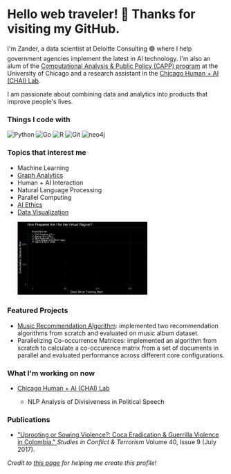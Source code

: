 <h1> Hello web traveler! 🚀 Thanks for visiting my GitHub.</h1>
  
<p>
 I'm Zander, a data scientist at Deloitte Consulting 🟢 where I help government agencies implement the latest in AI technology. I'm also an alum of the  <a href = 'https://capp.uchicago.edu/'>Computational Analysis & Public Policy (CAPP) program<a> at the University of Chicago and a research assistant in the <a href='https://chicagohai.github.io/'>Chicago Human + AI (CHAI) Lab</a>.

I am passionate about combining data and analytics into products that improve people's lives.
</p>
<h3>Things I code with</h3>
<p>
  <img alt="Python" src = "https://img.shields.io/badge/-Python-3776AB?logo=python&logoColor=white&style=for-the-badge" />
  <img alt="Go" src = "https://img.shields.io/badge/-Go-59B9AF?logo=go&logoColor=white&style=for-the-badge" />
  <img alt ="R" src = "https://img.shields.io/badge/-R-276DC3?logo=r&logoColor=white&style=for-the-badge&logoWidth=30" />
  <img alt="Git" src = "https://img.shields.io/badge/-Git-F05032?logo=git&logoColor=white&style=for-the-badge" />
  <!--
  <img alt="JavaScript" src = "https://img.shields.io/badge/-JavaScript-F7DF1E?logo=javascript&logoColor=white&style=for-the-badge" />
  <img alt="React" src="https://img.shields.io/badge/-React-61DAFB?logo=react&logoColor=white&style=for-the-badge" />
  <img alt="d3js" src="https://img.shields.io/badge/-D3.js-F9A03C?logo=d3.js&logoColor=white&style=for-the-badge" />
  -->
  <img alt="neo4j" src = "https://img.shields.io/badge/-Neo4j-479EF8?logo=neo4j&logoColor=white&style=for-the-badge" />
</p>

<h3>Topics that interest me</h3>
<ul>
  <li>Machine Learning</li>
  <li>
    <a href = "https://github.com/zmwm37/aoty"> Graph Analytics</a>
  </li>
  <li>Human + AI Interaction</li>
  <li>Natural Language Processing</li>  
  <li>Parallel Computing</li>  
  <li> 
    <a href = "https://github.com/zmwm37/fair-ml">AI Ethics</a>
   </li>
  <li>
    <a href='https://github.com/zmwm37/disaster-aid-dash'>Data Visualization</a>
  </li>
  <p>
    <img width="300" src="https://github.com/zmwm37/dataVizPractice/blob/master/runTrainingViz.gif">
  </p>
</ul>

  <h3>Featured Projects</h3>
      <ul>
        <li><a href='https://github.com/zmwm37/music-recommendation'>Music Recommendation Algorithm</a>: implemented two recommendation algorithms from scratch and evaluated on music album dataset.</li>
        <li>Parallelizing Co-occurrence Matrices: implemented an algorithm from scratch to calculate a co-occurence matrix from a set of documents in parallel and evaluated performance across different core configurations.</li>
      </ul>
  <h3>What I'm working on now</h3>
  <ul>
    <li><a href='https://chicagohai.github.io'>Chicago Human + AI (CHAI) Lab</a></li>
      <ul>
        <li>NLP Analysis of Divisiveness in Political Speech</li>
      </ul>
  </ul>
  
  <!-- 
  <h3>Recent Projects</h3> 
  <ul>
    <li><a href='https://github.com/zmwm37/music-recommendation'>Music Recommendation Algorithm</a>: implemented two recommendation algorithms from scratch and evaluated on music album dataset.</li>
    <li>Parallelizing Co-occurrence Matrices
  </ul>
  <i>Many repos from school projects are private to follow academic integrity rules and respect intellectual property of professors. Code can be shared with prospective employers upon request</i>
  <ul>
    <li>Music Recommendation Algorithm</li>
    <li>NLP of Poltiical Tweets</li>
    <li>Polling Precinct Simualtion</li>
    <li>Recursive Treemap Algorithm Implementation</li>
    <li>Markov Models for Text Attribution</li>
    <li>Web Scraping & Web Crawlers with Beautiful Soup 💁🏻‍♂️ 🍜</li>
    <li>Basic Search Engine Backend with SQLite 🪶</li>
    <li>Record Linkage Algorithms</li>
    <li>Classification Algorithms - Decision Trees, K-Nearest Neighbors, Perceptrons, Logistic Regression</li>
    <li>Plotly Dash App</li>
    <li>REST Database API</li>
  </ul>
  -->
  
  <h3>Publications</h3>
  <ul>
    <li>
      <a href = "https://www.researchgate.net/publication/308536467_Uprooting_or_Sowing_Violence_Coca_Eradication_and_Guerrilla_Violence_in_Colombia">
        "Uprooting or Sowing Violence?: Coca Eradication & Guerrilla Violence in Colombia."
      </a> 
      <i> 
        Studies in Conflict & Terrorism
      </i>
      Volume 40, Issue 9 (July 2017). 
    </li>
  </ul>
  
  
  <i>Credit to <a href='https://github.com/abhisheknaiidu/awesome-github-profile-readme'>this page</a> for helping me create this profile!</i>
